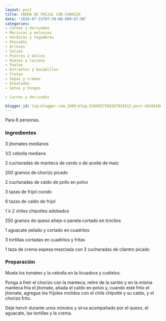 ```yaml
---
layout: post
title: CREMA DE FRIJOL CON CHORIZO
date: '2010-07-15T07:30:00.000-07:00'
categories:
- Carnes y derivados
- Mariscos y moluscos
- Verduras y legumbres
- Pescados
- Arroces
- Salsas
- Postres y dulces
- Huevos y lacteos
- Pastas
- Entrantes y bocadillos
- Frutas
- Sopas y cremas
- Ensaladas
- Setas y hongos

- Carnes y derivados

blogger_id: tag:blogger.com,1999:blog-5299957599287034512.post-4918426072845145569
---
```


Para 8 personas.

<h3>Ingredientes</h3>

3 jitomates medianos

1/2 cebolla mediana

2 cucharadas de manteca de cerdo o de aceite de maíz

200 gramos de chorizo picado

2 cucharadas de caldo de pollo en polvo

3 tazas de frijol cocido

6 tazas de caldo de frijol

1 ó 2 chiles chipotles adobados

250 gramos de queso añejo o panela cortado en trocitos

1 aguacate pelado y cortado en cuadritos

3 tortillas cortadas en cuadritos y fritas

1 taza de crema espesa mezclada con 2 cucharadas de cilantro picado

<h3>Preparación</h3>

Muela los tomates y la cebolla en la licuadora y cuélelos.

Ponga a freír el chorizo con la manteca, retire de la sartén y en la misma manteca fría el jitomate, añada el caldo en polvo y, cuando esté frito el jitomate, agregue los frijoles molidos con el chile chipotle y su caldo, y el chorizo frito.

Deje hervir durante unos minutos y sirva acompañado por el queso, el aguacate, las tortillas y la crema.

